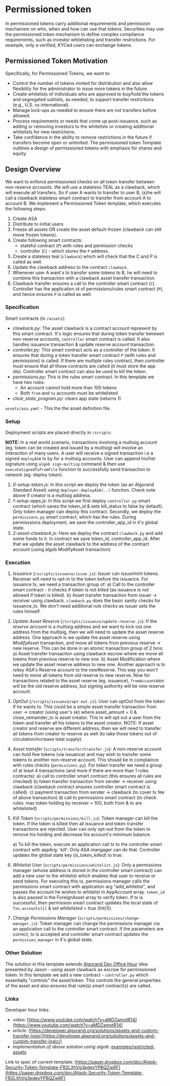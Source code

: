 # Permissioned token

In permissioned tokens carry additional requirements and permission mechanism on who, when and how can use that tokens. Securities may use the permissioned token mechanism to define complex compliance requirements, such as investor whitelisting and transfer restrictions. For example, only a verified, KYCed users can exchange tokens.

## Permissioned Token Motivation
Specifically, for Permissioned Tokens, we want to:
- Control the number of tokens minted for distribution and also allow flexibility for the administrator to issue more tokens in the future.
- Create whitelists of individuals who are approved to buy/hold the tokens and segregated sublists, as needed, to support transfer restrictions (e.g., U.S. vs international).
- Manage lock-ups as needed to ensure there are not transfers before allowed.
- Process requirements or needs that come up post-issuance, such as adding or removing investors to the whitelists or creating additional whitelists for new restrictions.
- Take confidence in the ability to remove restrictions in the future if transfers become open or unlimited.
The permissioned token Template outlines a design of permissioned tokens with emphasis for shares and equity.

## Design Overview

We want to enforce permissioned checks on all token transfer between non-reserve accounts. We will use a stateless TEAL as a clawback, which will execute all transfers. So if user A wants to transfer to user B, (s)he will call a clawback stateless smart contract to transfer from account A to account B.
We implement a Permissioned Token template, which executes the following steps:

1. Create ASA
2. Distribute to initial users
3. Freeze all assets OR create the asset default-frozen (clawback can still move frozen tokens).
4. Create following smart contracts:
    +  stateful contract (`P`) with rules and permission checks
    + controller (`C`) - which stores the `P` address.
5. Create a stateless teal (`clawback`) which will check that the C and P is called as well.
6. Update the clawback address to the contract `clawback`.
7. Whenever user A want's to transfer some tokens to B, he will need to combine this transaction with a clawback asset transfer transaction.
8. Clawback transfer ensures a call to the controller smart contract (`C`). Controller has the application id of permissions/rules smart contract (`P`), and hence ensures `P` is called as well.

### Specification

Smart contracts (in `/assets`):
- *clawback.py*: The asset clawback is a contract account represent by this smart contract. It's logic ensures that during token transfer between non-reserve accounts, `controller` smart contract is called. It also handles issuance transaction & update reserve account transaction.
- *controller.py*: This smart contract acts as a controller of the token. It ensures that during a token transfer smart contract `P` (with rules and permissions) is called. If there are multiple rules contract, then controller must ensure that all those contracts are called (it must store the app ids). Controller smart contract can also be used to kill the token.
- *permissions.py*: This is the rules smart contract. In this template we have two rules:
  - An account cannot hold more than 100 tokens
  - Both `from` and `to` accounts must be whitelisted
- *clear_state_program.py*: clears app state (returns 1)

`assets/asa.yaml` - This the the asset definition file.

### Setup

Deployment scripts are placed directly in `/scripts`:

**NOTE:** In a real world scenario, transactions involving a multisig account (eg. token can be created and issued by a multisig) will involve an interaction of many users. A user will receive a signed transaction i.e a signed `deployASA` tx by for a multisig accounts. User can append his/her signature using `algob sign-multisg` command & then use `executeSignedTxFromFile` function to successfully send transaction to network (eg. deploy token).

1. *0-setup-token.js*: In this script we deploy the token (as an Algorand Standard Asset) using `deployer.deployASA(..)` function. Check note above if creator is a multisig address.
2. *1-setup-apps.js*: In this script we first deploy `controller.py` smart contract (which saves the token_id & sets kill_status to false by default). Only token manager can deploy this contract. Secondly, we deploy the `permissions.py` smart contract, which has the rules. During permisssions deployment, we save the controller_app_id in it's global state.
3. *2-asset-clawback.js*: Here we deploy the contract `clawback.py` and add some funds to it. In contract we save token_id, controller_app_id. After that we update the asset clawback to the address of the contract account (using algob ModifyAsset transaction)

### Execution

1. *Issuance* (`/scripts/issuance/issue.js`): Issuer can issue/mint tokens. Receiver will need to opt-in to the token before the issuance. For issuance tx, we need a transaction group of:
a) Call to the controller smart contract - it checks if token is not killed (as issuance is not allowed if token is killed).
b) Asset transfer transaction from issuer -> receiver using clawback. `clawback.py` does the basic sanity checks for issuance_tx.
We don't need additional rule checks as issuer sets the rules himself.

2. *Update Asset Reserve* (`/scripts/issuance/update-reserve.js`): If the _reserve account_ is a multisig address and we want to kick out one address from the multisig, then we will need to update the asset reserve address. One approach is we update the asset reserve using *ModifyAsset* transaction, and move all tokens from previous reserve -> new reserve. This can be done in an atomic transaction group of 2 txns:
a) Asset transfer transaction using clawback escrow where we move all tokens from previous reserve to new one.
b) Asset Modification where we update the asset reserve address to new one.
Another approach is to *rekey* ASA's Reserve account to the newReserve. This way you won't need to move all tokens from old reserve to new reserve. Now for transactions related to the asset reserve (eg. issuance), `fromAccountAddr` will be the old reserve address, but signing authority will be new reserve account.

3. *OptOut* (`/scripts/issuance/opt-out.js`): User can optOut from the token if he wants to. This could be a simple asset transfer transaction from user -> creator (using user's sk) where asset_amount = 0 & close_remainder_to is asset creator. This tx will opt out a user from the token and transfer all his tokens to the asset creator.
NOTE: If asset creator and reserve are different address, then we will need to transfer all tokens from creator to reserve as well (to take those tokens out of circulation/increase total supply).

4. *Asset transfer* (`scripts/transfer/transfer.js`): A non-reserve account can hold few tokens (via issuance) and may wish to transfer some tokens to another non-reserve account. This should be in complaince with rules checks (`permissions.py`). For token transfer we need a group of at least 4 transactions (and more if there are more than 1 rules contracts):
a) call to controller smart contract (this ensures all rules are checked)
b) token transfer transaction from sender -> receiver using clawback (clawback contract ensures controller smart contract is called).
c) payment transaction from sender -> clawback (to cover tx fee of above transaction)
d) call to permissions smart contract (to check rules: max token holding by receiver < 100, both from & to are whitelisted)

5. *Kill Token* (`scripts/permissions/kill.js`): Token manager can kill the token. If the token is killed then all issuance and token transfer transactions are rejected. User can only opt-out from the token to remove his holding and decrease his account's minimum balance.

    a) To kill the token, execute an application call tx to the controller smart contract with appArg: 'kill'. Only ASA mangager can do that. Controller updates the global state key (*is_token_killed*) to true.

6. *Whitelist User* (`scripts/permissions/whitelist.js`): Only a permissions manager (whose address is stored in the controller smart contract) can add a new user to the whitelist which enables that user to receive or send tokens.
For executing this tx, permissions manager calls the permissions smart contract with application arg "add_whitelist", and passes the account he wishes to whitelist in AppAccount array. `token_id` is also passed in the ForeignAsset array to verify token. If tx is successful, then permission smart contract updates the local state of `Txn.accounts[1]` & set *whitelisted = true (Int(1))*.

7. *Change Permissions Manager* (`scripts/permissions/change-manager.js`): Token manager can change the permissions manager via an application call to the controller smart contract. If the parameters are correct, tx is accepted and controller smart contract updates the `permission_manager` in it's global state.

### Other Solution

The solution in this template extends [Algorand Dev Office Hour](https://register.gotowebinar.com/recording/recordingView?webinarKey=1651582324861824270&registrantEmail=ratikjindal21%40gmail.com) idea presented by Jason - using asset clawback as escrow for permissioned token.
In this template we add a new contract - `controller.py` which essentially "controls" the asset/token. This controls the general properties of the asset and also ensures that rule(s) smart contract(s) are called.

### Links

Developer hour links:
- *video:* [https://www.youtube.com/watch?v=aMDZamxtR14](https://www.youtube.com/watch?v=aMDZamxtR14)
- *article:* [https://developer.algorand.org/solutions/assets-and-custom-transfer-logic](https://developer.algorand.org/solutions/assets-and-custom-transfer-logic/)
- *implementation of above solution using algob*: [examples/restricted-assets](/examples/restricted-assets)

Link to spec of current template: [https://paper.dropbox.com/doc/Algob-Security-Token-Template-FR2LXhVg3edevYPBQZw6F](https://paper.dropbox.com/doc/Algob-Security-Token-Template-FR2LXhVg3edevYPBQZw6F)
